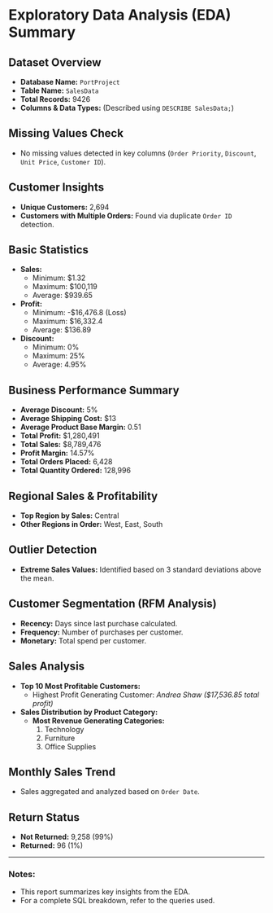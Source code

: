 # Exploratory Data Analysis (EDA) Summary

## Dataset Overview
- **Database Name:** `PortProject`
- **Table Name:** `SalesData`
- **Total Records:** 9426
- **Columns & Data Types:** (Described using `DESCRIBE SalesData;`)

## Missing Values Check
- No missing values detected in key columns (`Order Priority`, `Discount`, `Unit Price`, `Customer ID`).

## Customer Insights
- **Unique Customers:** 2,694
- **Customers with Multiple Orders:** Found via duplicate `Order ID` detection.

## Basic Statistics
- **Sales:**
  - Minimum: $1.32
  - Maximum: $100,119
  - Average: $939.65
- **Profit:**
  - Minimum: -$16,476.8 (Loss)
  - Maximum: $16,332.4
  - Average: $136.89
- **Discount:**
  - Minimum: 0%
  - Maximum: 25%
  - Average: 4.95%

## Business Performance Summary
- **Average Discount:** 5%
- **Average Shipping Cost:** $13
- **Average Product Base Margin:** 0.51
- **Total Profit:** $1,280,491
- **Total Sales:** $8,789,476
- **Profit Margin:** 14.57%
- **Total Orders Placed:** 6,428
- **Total Quantity Ordered:** 128,996

## Regional Sales & Profitability
- **Top Region by Sales:** Central
- **Other Regions in Order:** West, East, South

## Outlier Detection
- **Extreme Sales Values:** Identified based on 3 standard deviations above the mean.

## Customer Segmentation (RFM Analysis)
- **Recency:** Days since last purchase calculated.
- **Frequency:** Number of purchases per customer.
- **Monetary:** Total spend per customer.

## Sales Analysis
- **Top 10 Most Profitable Customers:**
  - Highest Profit Generating Customer: *Andrea Shaw ($17,536.85 total profit)*
- **Sales Distribution by Product Category:**
  - **Most Revenue Generating Categories:**
    1. Technology
    2. Furniture
    3. Office Supplies

## Monthly Sales Trend
- Sales aggregated and analyzed based on `Order Date`.

## Return Status
- **Not Returned:** 9,258 (99%)
- **Returned:** 96 (1%)

---
### Notes:
- This report summarizes key insights from the EDA.
- For a complete SQL breakdown, refer to the queries used.

